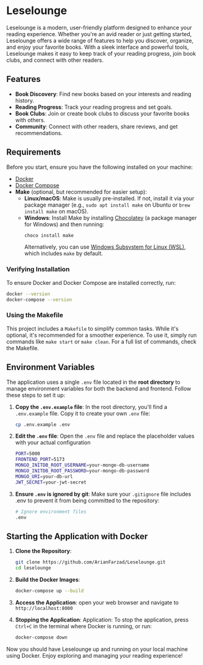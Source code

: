 # Leselounge

Leselounge is a modern, user-friendly platform designed to enhance your reading experience. Whether you're an avid reader or just getting started, Leselounge offers a wide range of features to help you discover, organize, and enjoy your favorite books. With a sleek interface and powerful tools, Leselounge makes it easy to keep track of your reading progress, join book clubs, and connect with other readers.

## Features
- **Book Discovery**: Find new books based on your interests and reading history.
- **Reading Progress**: Track your reading progress and set goals.
- **Book Clubs**: Join or create book clubs to discuss your favorite books with others.
- **Community**: Connect with other readers, share reviews, and get recommendations.

## Requirements

Before you start, ensure you have the following installed on your machine:
- [Docker](https://www.docker.com/get-started)
- [Docker Compose](https://docs.docker.com/compose/install/)
- **Make** (optional, but recommended for easier setup):  
  - **Linux/macOS**: Make is usually pre-installed. If not, install it via your package manager (e.g., `sudo apt install make` on Ubuntu or `brew install make` on macOS).
  - **Windows**: Install Make by installing [Chocolatey](https://chocolatey.org/install) (a package manager for Windows) and then running:
    ```sh
    choco install make
    ```
    Alternatively, you can use [Windows Subsystem for Linux (WSL)](https://learn.microsoft.com/en-us/windows/wsl/install), which includes `make` by default.

### Verifying Installation
To ensure Docker and Docker Compose are installed correctly, run:
```sh
docker --version
docker-compose --version
```

### Using the Makefile
This project includes a `Makefile` to simplify common tasks. While it's optional, it's recommended for a smoother experience. To use it, simply run commands like `make start` or `make clean`. For a full list of commands, check the Makefile.

## Environment Variables
The application uses a single `.env` file located in the **root directory** to manage environment variables for both the backend and frontend. Follow these steps to set it up:

1. **Copy the `.env.example` file**: In the root directory, you'll find a `.env.example` file. Copy it to create your own `.env` file:

    ```sh
    cp .env.example .env
    ```

2. **Edit the `.env` file**: Open the `.env` file and replace the placeholder values with your actual configuration

    ```sh
    PORT=5000
    FRONTEND_PORT=5173
    MONGO_INITDB_ROOT_USERNAME=your-monge-db-username
    MONGO_INITDB_ROOT_PASSWORD=your-mongo-db-password
    MONGO_URI=your-db-url
    JWT_SECRET=your-jwt-secret
    ```
3. **Ensure `.env` is ignored by git**: Make sure your `.gitignore` file includes .env to prevent it from being committed to the repository:

    ```sh
    # Ignore environment files
    .env
    ```

## Starting the Application with Docker

1. **Clone the Repository**:
    ```sh
    git clone https://github.com/ArianFarzad/Leselounge.git
    cd leselounge
    ``` 
2. **Build the Docker Images**:
    ```sh
    docker-compose up --build
    ```
3. **Access the Application**: 
    open your web browser and navigate to `http://localhost:8000`

4. **Stopping the Application**:
Application: To stop the application, press `Ctrl+C` in the terminal where Docker is running, or run:

    ```sh
    docker-compose down
    ```


Now you should have Leselounge up and running on your local machine using Docker. Enjoy exploring and managing your reading experience! 


